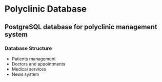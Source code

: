 # Polyclinic Database
## PostgreSQL database for polyclinic management system

### Database Structure
- Patients management
- Doctors and appointments
- Medical services
- News system
